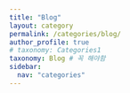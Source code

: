 ```yaml
---
title: "Blog"
layout: category
permalink: /categories/blog/
author_profile: true
# taxonomy: Categories1
taxonomy: Blog # 꼭 해야함
sidebar:
  nav: "categories"
---
```

